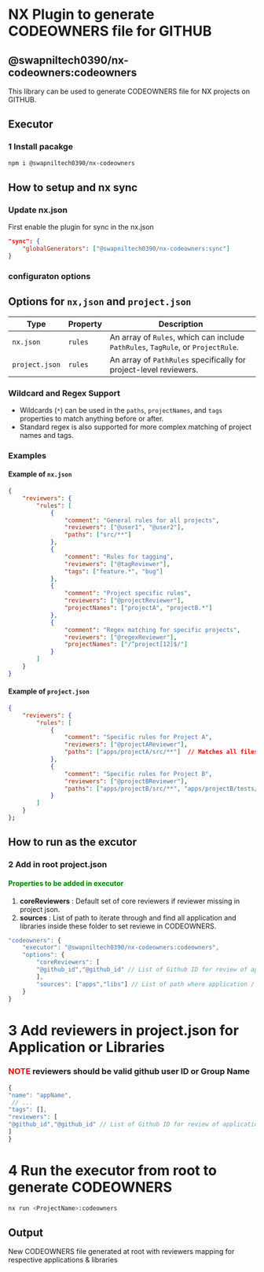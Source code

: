 # NX Plugin to generate CODEOWNERS file for GITHUB

## __@swapniltech0390/nx-codeowners:codeowners__

This library can be used to generate CODEOWNERS file for NX projects on GITHUB.

## Executor

### 1 Install pacakge

```sh
npm i @swapniltech0390/nx-codeowners
```

## How to setup and nx sync

### Update nx.json

First enable the plugin for sync in the nx.json

```json
"sync": {
    "globalGenerators": ["@swapniltech0390/nx-codeowners:sync"]
}
```

### configuraton options

## Options for `nx,json` and `project.json`

| Type                | Property       | Description                                                  |
|---------------------|----------------|--------------------------------------------------------------|
| `nx.json`           | `rules`        | An array of `Rules`, which can include `PathRules`, `TagRule`, or `ProjectRule`. |
| `project.json`      | `rules`        | An array of `PathRules` specifically for project-level reviewers. |

### Wildcard and Regex Support

- Wildcards (`*`) can be used in the `paths`, `projectNames`, and `tags` properties to match anything before or after.
- Standard regex is also supported for more complex matching of project names and tags.

### Examples

#### Example of `nx.json`

```json
{
    "reviewers": {
        "rules": [
            {
                "comment": "General rules for all projects",
                "reviewers": ["@user1", "@user2"],
                "paths": ["src/**"]
            },
            {
                "comment": "Rules for tagging",
                "reviewers": ["@tagReviewer"],
                "tags": ["feature.*", "bug"]
            },
            {
                "comment": "Project specific rules",
                "reviewers": ["@projectReviewer"],
                "projectNames": ["projectA", "projectB.*"]
            },
            {
                "comment": "Regex matching for specific projects",
                "reviewers": ["@regexReviewer"],
                "projectNames": ["/^project[12]$/"]
            }
        ]
    }
}
```

#### Example of `project.json`

```json
{
    "reviewers": {
        "rules": [
            {
                "comment": "Specific rules for Project A",
                "reviewers": ["@projectAReviewer"],
                "paths": ["apps/projectA/src/**"]  // Matches all files in the projectA source directory
            },
            {
                "comment": "Specific rules for Project B",
                "reviewers": ["@projectBReviewer"],
                "paths": ["apps/projectB/src/**", "apps/projectB/tests/**"]  // Matches both source and test files in projectB
            }
        ]
    }
};
```

## How to run as the excutor

### 2 Add in root project.json

#### <span style="color:green"> Properties to be added in executor</span>

1. __coreReviewers__ : Default set of core reviewers if reviewer missing in project json.
2. __sources__ : List of path to iterate through and find all application and libraries inside these folder to set reviewe in CODEOWNERS.

```javascript
"codeowners": {
    "executor": "@swapniltech0390/nx-codeowners:codeowners",
    "options": {
        "coreReviewers": [
        "@github_id","@github_id" // List of Github ID for review of application or library
        ],
        "sources": ["apps","libs"] // List of path where application / Libraries are placed from root
    }
}
```

# 3 Add reviewers in project.json for Application or Libraries

### <span style="color:red">__NOTE__</span> reviewers should be valid github user ID or Group Name

```javascript
{
"name": "appName",
 // ...
"tags": [],
"reviewers": [
"@github_id","@github_id" // List of Github ID for review of application / library
]
}

```

# 4 Run the executor from root to generate CODEOWNERS

```sh
nx run <ProjectName>:codeowners
```

## Output

New CODEOWNERS file generated at root with reviewers mapping for respective applications & libraries
